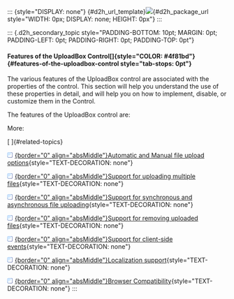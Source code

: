 ::: {style="DISPLAY: none"}
[](ms-xhelp:///?Id=d2h_url_template){#d2h_url_template}![](!package_url!){#d2h_package_url style="WIDTH: 0px; DISPLAY: none; HEIGHT: 0px"}
:::

::: {.d2h_secondary_topic style="PADDING-BOTTOM: 10pt; MARGIN: 0pt; PADDING-LEFT: 0pt; PADDING-RIGHT: 0pt; PADDING-TOP: 0pt"}
#### Features of the UploadBox Control[]{style="COLOR: #4f81bd"} {#features-of-the-uploadbox-control style="tab-stops: 0pt"}

The various features of the UploadBox control are associated with the properties of the control. This section will help you understand the use of these properties in detail, and will help you on how to implement, disable, or customize them in the Control.

The features of the UploadBox control are:

More:

[ ]{#related-topics}

[![](button.gif){border="0" align="absMiddle"}Automatic and Manual file upload options](ms-xhelp:///?Id=79796f9a-8251-459a-b697-0c404f173752){style="TEXT-DECORATION: none"}

[![](button.gif){border="0" align="absMiddle"}Support for uploading multiple files](ms-xhelp:///?Id=ff872196-a9e7-4596-a7ce-c2dd3c233466){style="TEXT-DECORATION: none"}

[![](button.gif){border="0" align="absMiddle"}Support for synchronous and asynchronous file uploading](ms-xhelp:///?Id=316e4ea5-872c-4c0e-bca3-3957405aa0be){style="TEXT-DECORATION: none"}

[![](button.gif){border="0" align="absMiddle"}Support for removing uploaded files](ms-xhelp:///?Id=b7ac50e6-2154-4775-8c41-2f07a907f2f3){style="TEXT-DECORATION: none"}

[![](button.gif){border="0" align="absMiddle"}Support for client-side events](ms-xhelp:///?Id=69c5d1df-5bb0-4bb5-a80b-c82458b6ada1){style="TEXT-DECORATION: none"}

[![](button.gif){border="0" align="absMiddle"}Localization support](ms-xhelp:///?Id=2b6bf425-5591-46fa-a3e6-8071b1dee5f1){style="TEXT-DECORATION: none"}

[![](button.gif){border="0" align="absMiddle"}Browser Compatibility](ms-xhelp:///?Id=8e30f1ab-593d-428c-aa47-4e604101731b){style="TEXT-DECORATION: none"}
:::
